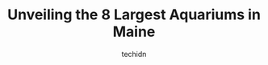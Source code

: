 ---
layout: ampstory
image: https://i0.wp.com/paketmu.com/wp-content/uploads/2023/06/discovery-wharf-at-mccf-0-in-maine-1686371877.jpeg?resize=640,853
author: techidn
featured: false
description: Explore the diverse Aquarium scene in Maine, home to an incredible selection of 8 establishments catering to every taste. Whether youre in search of iconic favorites or undiscovered treasur
title: Unveiling the 8 Largest Aquariums in Maine
cover:
   title: Unveiling the 8 Largest Aquariums in Maine
   subtitle: RICKPATE
   background: https://paketmu.com/wp-content/uploads/2023/06/discovery-wharf-at-mccf-0-in-maine-1686371877.jpeg

pages: 
 - layout: thirds
   top: <h1>#1 Yorks Wild Kingdom</h1>
   bottom: "<p>This place is awesome for small kids excited to see a few cool animals, but honestly underwhelming and kind of disheartening for anyone with half a brain.. The animals ar</p>"
   background: https://paketmu.com/wp-content/uploads/2023/06/discovery-wharf-at-mccf-1-in-maine-1686371878.jpeg
   backgroundblur: true
 - layout: thirds
   top: <h1>#2 Maine Wildlife Park</h1>
   bottom: "<p>This is a great spot for people of all ages. The zoo is easily navigated and has a moose. Ive never seen one before and was really excited to finally get to. Some of the</p>"
   background: https://paketmu.com/wp-content/uploads/2023/06/discovery-wharf-at-mccf-2-in-maine-1686371878.jpeg
   cta:
      link: https://paketmu.com/unveiling-the-8-largest-aquariums-in-maine/
      text: Unveiling the 8 Largest Aquariums in Maine
 - layout: thirds
   top: <h1>#3 DEW Haven | Maine Zoo and Rescue</h1>
   bottom: "<p>Such a good place to bring your little ones! They love the animals, and it has so much room its hardly crowded. People complain about the fences, but thats how you keep</p>"
   background: https://paketmu.com/wp-content/uploads/2023/06/discovery-wharf-at-mccf-3-in-maine-1686371879.jpeg
   cta:
      link: https://paketmu.com/unveiling-the-8-largest-aquariums-in-maine/
      text: Unveiling the 8 Largest Aquariums in Maine
 - layout: thirds
   top: <h1>#4 Easy Aquariums - Westbrook</h1>
   bottom: "<p>24 Bridgton Rd Ste 1, Westbrook, ME 04092, United States</p>"
   background: https://images.unsplash.com/photo-1615749413727-825b59a857b5?ixlib=rb-4.0.3&ixid=MnwxMjA3fDB8MHxwaG90by1wYWdlfHx8fGVufDB8fHx8&auto=format&fit=crop&w=640&h=853&q=80
   cta:
      link: https://paketmu.com/unveiling-the-8-largest-aquariums-in-maine/
      text: Unveiling the 8 Largest Aquariums in Maine
 - layout: thirds
   top: <h1>#5 Mount Desert Oceanarium</h1>
   bottom: "<p>1351 ME-3, Bar Harbor, ME 04609, United States</p>"
   background: https://images.unsplash.com/photo-1531169509526-f8f1fdaa4a67?ixlib=rb-4.0.3&ixid=MnwxMjA3fDB8MHxwaG90by1wYWdlfHx8fGVufDB8fHx8&auto=format&fit=crop&w=640&h=853&q=80
   cta:
      link: https://paketmu.com/unveiling-the-8-largest-aquariums-in-maine/
      text: Unveiling the 8 Largest Aquariums in Maine
 - layout: thirds
   top: <h1>#6 Corals Unlimited Aquarium Store & Services</h1>
   bottom: "<p>49 Topsham Fair Mall Rd Ste #20, Topsham, ME 04086, United States</p>"
   background: https://images.unsplash.com/photo-1489648022186-8f49310909a0?ixlib=rb-4.0.3&ixid=MnwxMjA3fDB8MHxwaG90by1wYWdlfHx8fGVufDB8fHx8&auto=format&fit=crop&w=640&h=853&q=80
   cta:
      link: https://paketmu.com/unveiling-the-8-largest-aquariums-in-maine/
      text: Unveiling the 8 Largest Aquariums in Maine
 - layout: thirds
   top: <h1>#7 Discovery Wharf at MCCF</h1>
   bottom: "<p>13 Atlantic Ave, Stonington, ME 04681, United States</p>"
   background: https://images.unsplash.com/photo-1608501821300-4f99e58bba77?ixlib=rb-4.0.3&ixid=MnwxMjA3fDB8MHxwaG90by1wYWdlfHx8fGVufDB8fHx8&auto=format&fit=crop&w=640&h=853&q=80
   cta:
      link: https://paketmu.com/unveiling-the-8-largest-aquariums-in-maine/
      text: Unveiling the 8 Largest Aquariums in Maine
 - layout: thirds
   middle: Continue reading...
   background: https://images.unsplash.com/photo-1518640467707-6811f4a6ab73?ixlib=rb-4.0.3&ixid=MnwxMjA3fDB8MHxwaG90by1wYWdlfHx8fGVufDB8fHx8&auto=format&fit=crop&w=640&h=853&q=80
   cta:
      link: https://paketmu.com/unveiling-the-8-largest-aquariums-in-maine/
      text: Unveiling the 8 Largest Aquariums in Maine
      
---